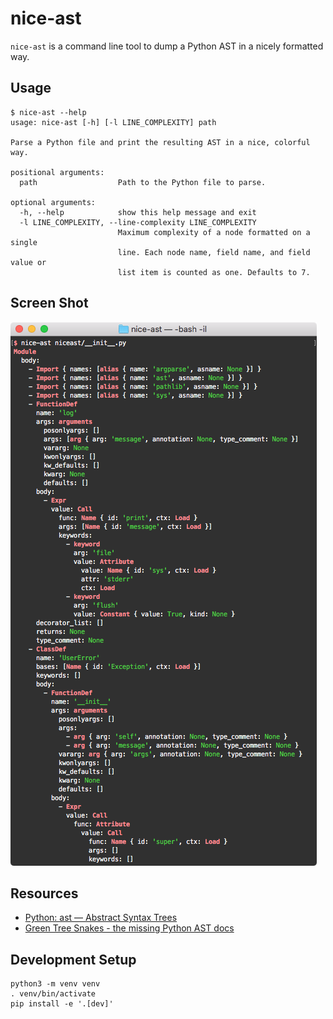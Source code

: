 # nice-ast

`nice-ast` is a command line tool to dump a Python AST in a nicely formatted way.


## Usage

```
$ nice-ast --help
usage: nice-ast [-h] [-l LINE_COMPLEXITY] path

Parse a Python file and print the resulting AST in a nice, colorful way.

positional arguments:
  path                  Path to the Python file to parse.

optional arguments:
  -h, --help            show this help message and exit
  -l LINE_COMPLEXITY, --line-complexity LINE_COMPLEXITY
                        Maximum complexity of a node formatted on a single
                        line. Each node name, field name, and field value or
                        list item is counted as one. Defaults to 7.
```


## Screen Shot

![Screen shot of output of running nice-ast niceast/__init__.py](doc/screen-shot.png)



## Resources

- [Python: ast — Abstract Syntax Trees](https://docs.python.org/3/library/ast.html)
- [Green Tree Snakes - the missing Python AST docs](https://greentreesnakes.readthedocs.io/)


## Development Setup

```
python3 -m venv venv
. venv/bin/activate
pip install -e '.[dev]'
```

